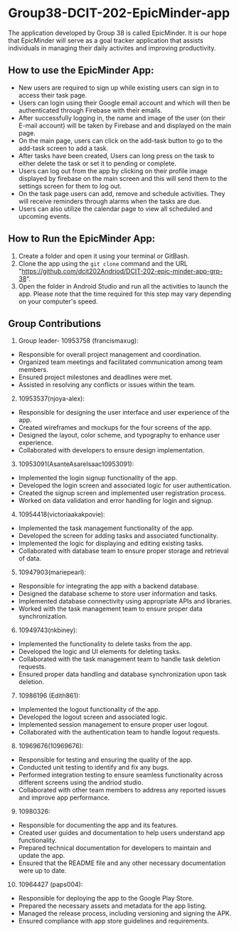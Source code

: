 # Group38-DCIT-202-EpicMinder-app
The application developed by Group 38 is called EpicMinder. It is our hope that EpicMinder will serve as a goal tracker application that assists individuals in managing their daily activites and improving productivity.

## How to use the EpicMinder App:
- New users are required to sign up while existing users can sign in to access their task page.
- Users can login using their Google email account and which will then be authenticated through Firebase with their emails.
- After successfully logging in, the name and image of the user (on their E-mail account) will be taken by Firebase and and displayed on the main page.
- On the main page, users can click on the add-task button to go to the add-task screen to add a task.
- After tasks have been created, Users can long press on the task to either delete the task or set it to pending or complete.
- Users can log out from the app by clicking on their profile image displayed by firebase on the main screen and this will send them to the settings screen for them to log out.
- On the task page users can add, remove and schedule activities. They will receive reminders through alarms when the tasks are due.
- Users can also utilize the calendar page to view all scheduled and upcoming events.


## How to Run the EpicMinder App:
1. Create a folder and open it using your terminal or GitBash.
2. Clone the app using the `git clone` command and the URL "https://github.com/dcit202Andriod/DCIT-202-epic-minder-app-grp-38".
3. Open the folder in Android Studio and run all the activities to launch the app. Please note that the time required for this step may vary depending on your computer's speed.
  


## Group Contributions
1. Group leader- 10953758 (francismaxug):
- Responsible for overall project management and coordination.
- Organized team meetings and facilitated communication among team members.
- Ensured project milestones and deadlines were met.
- Assisted in resolving any conflicts or issues within the team.

2. 10953537(njoya-alex):
- Responsible for designing the user interface and user experience of the app.
- Created wireframes and mockups for the four screens of the app.
- Designed the layout, color scheme, and typography to enhance user experience.
- Collaborated with developers to ensure design implementation.

3. 10953091(AsanteAsareIsaac10953091):
- Implemented the login signup functionality of the app.
- Developed the login screen and associated logic for user authentication.
- Created the signup screen and implemented user registration process.
- Worked on data validation and error handling for login and signup.

4. 10954418(victoriaakakpovie):
- Implemented the task management functionality of the app.
- Developed the screen for adding tasks and associated functionality.
- Implemented the logic for displaying and editing existing tasks.
- Collaborated with database team to ensure proper storage and retrieval of data.

5. 10947903(mariepearl):
- Responsible for integrating the app with a backend database.
- Designed the database scheme to store user information and tasks.
- Implemented database connectivity using appropriate APIs and libraries.
- Worked with the task management team to ensure proper data synchronization.

6. 10949743(nkbiney):
- Implemented the functionality to delete tasks from the app.
- Developed the logic and UI elements for deleting tasks.
- Collaborated with the task management team to handle task deletion requests.
- Ensured proper data handling and database synchronization upon task deletion.

7. 10986196 (Edith861):
- Implemented the logout functionality of the app.
- Developed the logout screen and associated logic.
- Implemented session management to ensure proper user logout.
- Collaborated with the authentication team to handle logout requests.

8. 10969676(10969676):
- Responsible for testing and ensuring the quality of the app.
- Conducted unit testing to identify and fix any bugs.
- Performed integration testing to ensure seamless functionality across different screens using the andriod studio.
- Collaborated with other team members to address any reported issues and improve app performance.

9. 10980326:
- Responsible for documenting the app and its features.
- Created user guides and documentation to help users understand app functionality.
- Prepared technical documentation for developers to maintain and update the app.
- Ensured that the README file and any other necessary documentation were up to date.

10. 10964427 (paps004):
- Responsible for deploying the app to the Google Play Store.
- Prepared the necessary assets and metadata for the app listing.
- Managed the release process, including versioning and signing the APK.
- Ensured compliance with app store guidelines and requirements.


